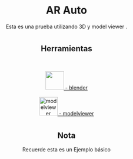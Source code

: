 <h1 align="center"> AR Auto</h1>
<p align="center">
  Esta es una prueba utilizando 3D y model viewer .
</p>
<h1></h1>
<h2 align="center">Herramientas</h2>
<br>
<p align="center">
  <a href="https://www.blender.org/" target="_blank" rel="blender" >
  <img src="https://upload.wikimedia.org/wikipedia/commons/0/0c/Blender_logo_no_text.svg" alt="" width="50" height="50"/>
   - blender</a>
  <br><br>
  <a href="https://modelviewer.dev/" target="_blank" rel="modelviewer">
  <img src="https://modelviewer.dev/assets/ic_modelviewer.svg" alt="modelviewer" width="50" height="50"/>
   - modelviewer</a>
</p>
<h1></h1>
<h2 align="center">Nota</h2>
  <p align="center">
    Recuerde esta es un Ejemplo básico
  </p>
<h1></h1>